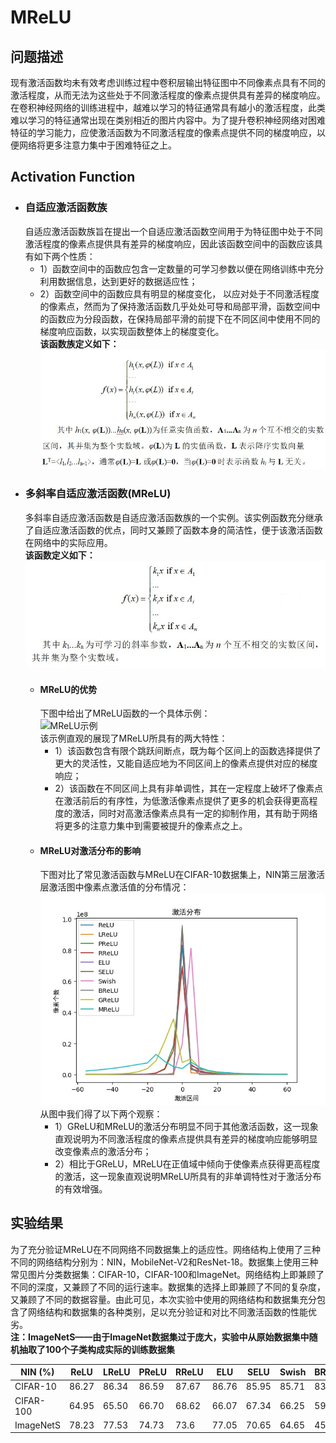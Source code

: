 # MReLU  
## 问题描述    
现有激活函数均未有效考虑训练过程中卷积层输出特征图中不同像素点具有不同的激活程度，从而无法为这些处于不同激活程度的像素点提供具有差异的梯度响应。在卷积神经网络的训练进程中，越难以学习的特征通常具有越小的激活程度，此类难以学习的特征通常出现在类别相近的图片内容中。为了提升卷积神经网络对困难特征的学习能力，应使激活函数为不同激活程度的像素点提供不同的梯度响应，以便网络将更多注意力集中于困难特征之上。  
## Activation Function  
  * ### 自适应激活函数族  
    自适应激活函数族旨在提出一个自适应激活函数空间用于为特征图中处于不同激活程度的像素点提供具有差异的梯度响应，因此该函数空间中的函数应该具有如下两个性质：  
    * 1）函数空间中的函数应包含一定数量的可学习参数以便在网络训练中充分利用数据信息，达到更好的数据适应性；  
    * 2）函数空间中的函数应具有明显的梯度变化， 以应对处于不同激活程度的像素点，然而为了保持激活函数几乎处处可导和局部平滑，函数空间中的函数应为分段函数，在保持局部平滑的前提下在不同区间中使用不同的梯度响应函数，以实现函数整体上的梯度变化。  
    **该函数族定义如下：**  
    ![自适应激活函数族](https://github.com/895999803/MReLU/blob/master/Activation_Function_Family.jpg)  
  * ### 多斜率自适应激活函数(MReLU)
    多斜率自适应激活函数是自适应激活函数族的一个实例。该实例函数充分继承了自适应激活函数的优点，同时又兼顾了函数本身的简洁性，便于该激活函数在网络中的实际应用。  
    **该函数定义如下：**  
    ![MReLU定义](https://github.com/895999803/MReLU/blob/master/MReLU.jpg)  
    * #### MReLU的优势
      下图中给出了MReLU函数的一个具体示例：  
      ![MReLU示例](https://github.com/895999803/MReLU/blob/master/MReLU_Example.jpg)  
      该示例直观的展现了MReLU所具有的两大特性：  
       * 1）该函数包含有限个跳跃间断点，既为每个区间上的函数选择提供了更大的灵活性，又能自适应地为不同区间上的像素点提供对应的梯度响应；  
       * 2）该函数在不同区间上具有非单调性，其在一定程度上破坏了像素点在激活前后的有序性，为低激活像素点提供了更多的机会获得更高程度的激活，同时对高激活像素点具有一定的抑制作用，其有助于网络将更多的注意力集中到需要被提升的像素点之上。  
    * #### MReLU对激活分布的影响
      下图对比了常见激活函数与MReLU在CIFAR-10数据集上，NIN第三层激活层激活图中像素点激活值的分布情况：   
      ![激活分布对比](https://github.com/895999803/MReLU/blob/master/Comparison.jpg)  
      从图中我们得了以下两个观察：  
      * 1）GReLU和MReLU的激活分布明显不同于其他激活函数，这一现象直观说明为不同激活程度的像素点提供具有差异的梯度响应能够明显改变像素点的激活分布；  
      * 2）相比于GReLU，MReLU在正值域中倾向于使像素点获得更高程度的激活，这一现象直观说明MReLU所具有的非单调特性对于激活分布的有效增强。  
       
## 实验结果  
为了充分验证MReLU在不同网络不同数据集上的适应性。网络结构上使用了三种不同的网络结构分别为：NIN，MobileNet-V2和ResNet-18。数据集上使用三种常见图片分类数据集：CIFAR-10，CIFAR-100和ImageNet。网络结构上即兼顾了不同的深度，又兼顾了不同的运行速率。数据集的选择上即兼顾了不同的复杂度，又兼顾了不同的数据容量。由此可见，本次实验中使用的网络结构和数据集充分包含了网络结构和数据集的各种类别，足以充分验证和对比不同激活函数的性能优劣。  
**注：ImageNetS——由于ImageNet数据集过于庞大，实验中从原始数据集中随机抽取了100个子类构成实际的训练数据集**

NIN (%)|ReLU|LReLU|PReLU|RReLU|ELU|SELU|Swish|BReLU|GReLU|MReLU  
----|----|----|----|----|----|----|----|----|----|----
CIFAR-10|86.27|86.34|86.59|87.67|86.76|85.95|85.71|83.87|86.65|87.96
CIFAR-100|64.95|65.50|66.70|68.62|66.07|67.34|66.25|59.37|70.41|69.01
ImageNetS|78.23|77.53|74.73|73.6|77.05|70.65|64.65|45.15|70.08|76.05

